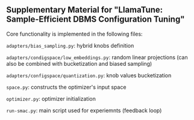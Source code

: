 ## Supplementary Material for "LlamaTune: Sample-Efficient DBMS Configuration Tuning"

Core functionality is implemented in the following files:

`adapters/bias_sampling.py`: hybrid knobs definition

`adapters/condigspace/low_embeddings.py`: random linear projections (can also be combined with bucketization and biased sampling)

`adapters/configspace/quantization.py`: knob values bucketization

`space.py`: constructs the optimizer's input space

`optimizer.py`: optimizer initialization

`run-smac.py`: main script used for experiemnts (feedback loop)
